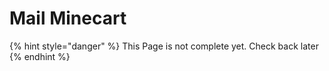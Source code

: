 # Mail Minecart

{% hint style="danger" %}
This Page is not complete yet. Check back later
{% endhint %}

